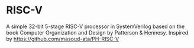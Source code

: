 # RISC-V
A simple 32-bit 5-stage RISC-V processor in SystemVerilog based on the book Computer Organization and Design by Patterson &amp; Hennesy. Inspired by https://github.com/masoud-ata/PH-RISC-V
